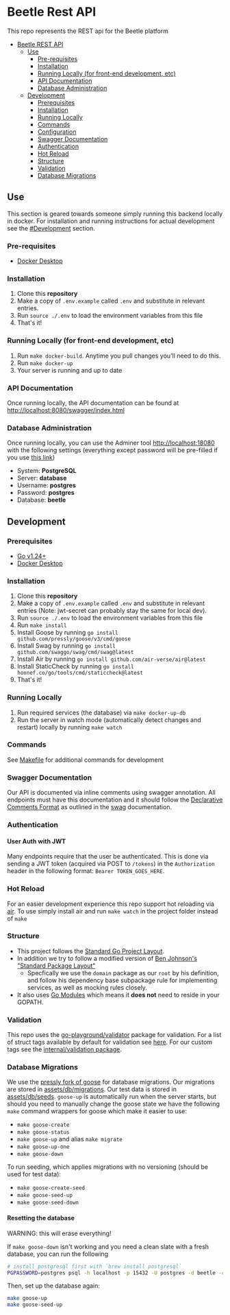 # Beetle Rest API

This repo represents the REST api for the Beetle platform

- [Beetle REST API](#beetle-rest-api)
  - [Use](#use)
    - [Pre-requisites](#pre-requisites)
    - [Installation](#installation)
    - [Running Locally (for front-end development, etc)](#running-locally-for-front-end-development-etc)
    - [API Documentation](#api-documentation)
    - [Database Administration](#database-administration)
  - [Development](#development)
    - [Prerequisites](#prerequisites)
    - [Installation](#installation-1)
    - [Running Locally](#running-locally)
    - [Commands](#commands)
    - [Configuration](#configuration)
    - [Swagger Documentation](#swagger-documentation)
    - [Authentication](#authentication)
    - [Hot Reload](#hot-reload)
    - [Structure](#structure)
    - [Validation](#validation)
    - [Database Migrations](#database-migrations)

## Use

This section is geared towards someone simply running this backend locally in docker. For installation and running instructions for actual development see the [#Development](#development) section.

### Pre-requisites

- [Docker Desktop](https://www.docker.com/products/docker-desktop)

### Installation

1. Clone this **repository**
2. Make a copy of `.env.example` called `.env` and substitute in relevant entries.
3. Run `source ./.env` to load the environment variables from this file
4. That's it!

### Running Locally (for front-end development, etc)

1. Run `make docker-build`. Anytime you pull changes you'll need to do this.
2. Run `make docker-up`
3. Your server is running and up to date

### API Documentation

Once running locally, the API documentation can be found at [http://localhost:8080/swagger/index.html](http://localhost:8080/swagger/index.html)

### Database Administration

Once running locally, you can use the Adminer tool [http://localhost:18080](http://localhost:18080) with the following settings (everything except password will be pre-filled if you use [this link](http://localhost:18080/?pgsql=database&username=postgres&db=beetle&ns=public))

- System: **PostgreSQL**
- Server: **database**
- Username: **postgres**
- Password: **postgres**
- Database: **beetle**

## Development

### Prerequisites

- [Go v1.24+](https://golang.org/dl/)
- [Docker Desktop](https://www.docker.com/products/docker-desktop)

### Installation

1. Clone this **repository**
2. Make a copy of `.env.example` called `.env` and substitute in relevant entries (Note: jwt-secret can probably stay the same for local dev).
3. Run `source ./.env` to load the environment variables from this file
4. Run `make install`
5. Install Goose by running `go install github.com/pressly/goose/v3/cmd/goose`
6. Install Swag by running `go install github.com/swaggo/swag/cmd/swag@latest`
7. Install Air by running `go install github.com/air-verse/air@latest`
8. Install StaticCheck by running `go install honnef.co/go/tools/cmd/staticcheck@latest`
9. That's it!

### Running Locally

1. Run required services (the database) via `make docker-up-db`
2. Run the server in watch mode (automatically detect changes and restart) locally by running `make watch`

### Commands

See [Makefile](./Makefile) for additional commands for development

### Swagger Documentation

Our API is documented via inline comments using swagger annotation. All endpoints must have this documentation and it should follow the [Declarative Comments Format](https://github.com/swaggo/swag#declarative-comments-format) as outlined in the [swag](https://github.com/swaggo/swag) documentation.

### Authentication

#### User Auth with JWT

Many endpoints require that the user be authenticated. This is done via sending a JWT token (acquired via POST to `/tokens`) in the `Authorization` header in the following format:
`Bearer TOKEN_GOES_HERE`.

### Hot Reload

For an easier development experience this repo support hot reloading via [air](https://github.com/cosmtrek/air). To use simply install air and run `make watch` in the project folder instead of `make`

### Structure

- This project follows the [Standard Go Project Layout](https://github.com/golang-standards/project-layout).
- In addition we try to follow a modified version of [Ben Johnson's "Standard Package Layout"](https://medium.com/@benbjohnson/standard-package-layout-7cdbc8391fc1)
  - Specfically we use the `domain` package as our `root` by his definition, and follow his dependency base subpackage rule for implementing services, as well as mocking rules closely.
- It also uses [Go Modules](https://github.com/golang/go/wiki/Modules) which means it **does not** need to reside in your GOPATH.

### Validation

This repo uses the [go-playground/validator](https://github.com/go-playground/validator) package for validation. For a list of struct tags available by default for validation see [here](https://github.com/go-playground/validator#baked-in-validations). For our custom tags see the [internal/validation package](./internal/validation/validator.go).

### Database Migrations

We use the [pressly fork of goose](https://github.com/pressly/goose#goose--) for database migrations.
Our migrations are stored in [assets/db/migrations](./assets/db/migrations). Our test data is stored in [assets/db/seeds](./assets/db/seeds). `goose-up` is automatically run when the server starts, but should you need to manually change the goose state we have the following `make` command wrappers for goose which make it easier to use:

- `make goose-create`
- `make goose-status`
- `make goose-up` and alias `make migrate`
- `make goose-up-one`
- `make goose-down`

To run seeding, which applies migrations with no versioning (should be used for test data):

- `make goose-create-seed`
- `make goose-seed-up`
- `make goose-seed-down`

#### Resetting the database

WARNING: this will erase everything!

If `make goose-down` isn't working and you need a clean slate with a fresh database, you can run the following

```sh
# install postgresql first with `brew install postgresql`
PGPASSWORD=postgres psql -h localhost -p 15432 -U postgres -d beetle -c 'DROP SCHEMA public CASCADE; CREATE SCHEMA public;'
```

Then, set up the database again:

```sh
make goose-up
make goose-seed-up
```
